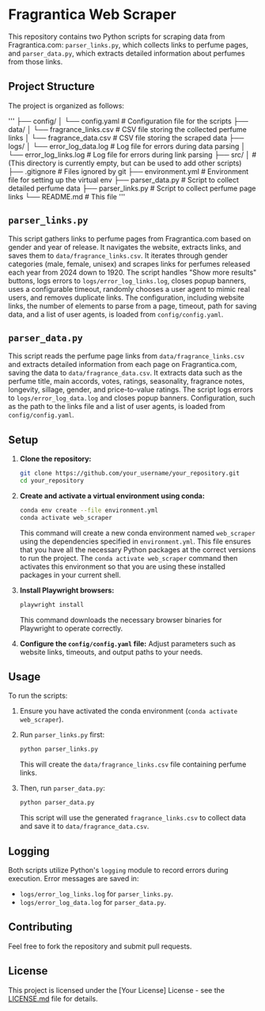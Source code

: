 # Fragrantica Web Scraper

This repository contains two Python scripts for scraping data from Fragrantica.com: `parser_links.py`, which collects links to perfume pages, and `parser_data.py`, which extracts detailed information about perfumes from those links.

## Project Structure

The project is organized as follows:

'''
├── config/
│   └── config.yaml         # Configuration file for the scripts
├── data/
│   └── fragrance_links.csv # CSV file storing the collected perfume links
│   └── fragrance_data.csv  # CSV file storing the scraped data 
├── logs/
│   └── error_log_data.log  # Log file for errors during data parsing
│   └── error_log_links.log # Log file for errors during link parsing
├── src/
│    # (This directory is currently empty, but can be used to add other scripts)
├── .gitignore            # Files ignored by git
├── environment.yml       # Environment file for setting up the virtual env
├── parser_data.py        # Script to collect detailed perfume data
├── parser_links.py       # Script to collect perfume page links
└── README.md             # This file
'''

## `parser_links.py`

This script gathers links to perfume pages from Fragrantica.com based on gender and year of release. It navigates the website, extracts links, and saves them to `data/fragrance_links.csv`. It iterates through gender categories (male, female, unisex) and scrapes links for perfumes released each year from 2024 down to 1920. The script handles "Show more results" buttons, logs errors to `logs/error_log_links.log`, closes popup banners, uses a configurable timeout, randomly chooses a user agent to mimic real users, and removes duplicate links. The configuration, including website links, the number of elements to parse from a page, timeout, path for saving data, and a list of user agents, is loaded from `config/config.yaml`.

## `parser_data.py`

This script reads the perfume page links from `data/fragrance_links.csv` and extracts detailed information from each page on Fragrantica.com, saving the data to `data/fragrance_data.csv`. It extracts data such as the perfume title, main accords, votes, ratings, seasonality, fragrance notes, longevity, sillage, gender, and price-to-value ratings. The script logs errors to `logs/error_log_data.log` and closes popup banners. Configuration, such as the path to the links file and a list of user agents, is loaded from `config/config.yaml`.

## Setup

1.  **Clone the repository:**

    ```bash
    git clone https://github.com/your_username/your_repository.git
    cd your_repository
    ```

2.  **Create and activate a virtual environment using conda:**

    ```bash
    conda env create --file environment.yml
    conda activate web_scraper
    ```

    This command will create a new conda environment named `web_scraper` using the dependencies specified in `environment.yml`.  This file ensures that you have all the necessary Python packages at the correct versions to run the project.  The `conda activate web_scraper` command then activates this environment so that you are using these installed packages in your current shell.

3.  **Install Playwright browsers:**

    ```bash
    playwright install
    ```
    This command downloads the necessary browser binaries for Playwright to operate correctly.

4. **Configure the `config/config.yaml` file:**
    Adjust parameters such as website links, timeouts, and output paths to your needs.

## Usage

To run the scripts:

1.  Ensure you have activated the conda environment (`conda activate web_scraper`).
2.  Run `parser_links.py` first:

    ```bash
    python parser_links.py
    ```
    This will create the `data/fragrance_links.csv` file containing perfume links.

3.  Then, run `parser_data.py`:

    ```bash
    python parser_data.py
    ```
    This script will use the generated `fragrance_links.csv` to collect data and save it to `data/fragrance_data.csv`.

## Logging

Both scripts utilize Python's `logging` module to record errors during execution. Error messages are saved in:

-   `logs/error_log_links.log` for `parser_links.py`.
-   `logs/error_log_data.log` for `parser_data.py`.

## Contributing

Feel free to fork the repository and submit pull requests.

## License

This project is licensed under the [Your License] License - see the [LICENSE.md](LICENSE.md) file for details.
